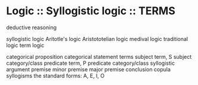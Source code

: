 # Logic :: Syllogistic logic :: TERMS

deductive reasoning

syllogistic logic
Aritotle's logic
Aristototelian logic
medival logic
traditional logic
term logic

categorical proposition
categorical statement
terms
  subject term, S
  subject category/class
  predicate term, P
  predicate category/class
syllogistic argument
  premise
    minor premise
    major premise
  conclusion
  copula
syllogisms
  the standard forms: A, E, I, O
